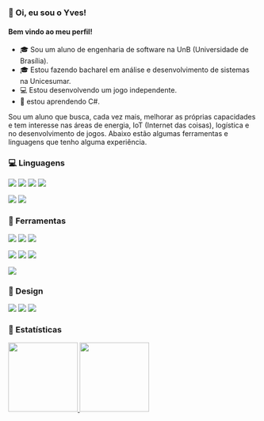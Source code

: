 ### 👋 Oi, eu sou o Yves! 
#### Bem vindo ao meu perfil!

- 🎓 Sou um aluno de engenharia de software na UnB (Universidade de Brasília).
- 🎓 Estou fazendo bacharel em análise e desenvolvimento de sistemas na Unicesumar.
- 💻 Estou desenvolvendo um jogo independente.
- 🌱 estou aprendendo C#.

Sou um aluno que busca, cada vez mais, melhorar as próprias capacidades e tem interesse nas áreas de energia, IoT (Internet das coisas), logística e no desenvolvimento de jogos. Abaixo estão algumas ferramentas e linguagens que tenho alguma experiência.

<h3>💻 Linguagens</h3>
  <p>
    <img src="https://img.shields.io/badge/C-00599C?style=for-the-badge&logo=c&logoColor=white">
    <img src="https://img.shields.io/badge/C%23-239120?style=for-the-badge&logo=c-sharp&logoColor=white">
    <img src="https://img.shields.io/badge/HTML5-E34F26?style=for-the-badge&logo=html5&logoColor=white">
    <img src="https://img.shields.io/badge/CSS3-1572B6?style=for-the-badge&logo=css3&logoColor=white"
  </p>
  <p>
    <img src="https://img.shields.io/badge/JavaScript-323330?style=for-the-badge&logo=javascript&logoColor=F7DF1E">
    <img src="https://img.shields.io/badge/Python-FFD43B?style=for-the-badge&logo=python&logoColor=blue">
  </p>
<h3>🧰 Ferramentas</h3> 
  <p>
    <img src="https://img.shields.io/badge/Microsoft_Excel-217346?style=for-the-badge&logo=microsoft-excel&logoColor=white">
    <img src="https://img.shields.io/badge/Miro-F7C922?style=for-the-badge&logo=Miro&logoColor=050036">
    <img src="https://img.shields.io/badge/Microsoft_Word-2B579A?style=for-the-badge&logo=microsoft-word&logoColor=white">
  </p>
  <p>
    <img src="https://img.shields.io/badge/Notion-000000?style=for-the-badge&logo=notion&logoColor=white">
    <img src="https://img.shields.io/badge/Codepen-000000?style=for-the-badge&logo=codepen&logoColor=white">
    <img src="https://img.shields.io/badge/Unity-100000?style=for-the-badge&logo=unity&logoColor=white">
  </p>
  <p>
    <img src="https://img.shields.io/badge/Arduino_IDE-00979D?style=for-the-badge&logo=arduino&logoColor=white">
  </p>
<h3>🎨 Design</h3>
<p dir="auto">
  <img src="https://img.shields.io/badge/Adobe%20Photoshop-31A8FF?style=for-the-badge&logo=Adobe%20Photoshop&logoColor=black">
  <img src="https://img.shields.io/badge/Adobe%20after%20affects-CF96FD?style=for-the-badge&logo=Adobe%20after%20effects&logoColor=393665">
  <img src="https://img.shields.io/badge/Adobe%20Premiere%20Pro-9999FF?style=for-the-badge&logo=Adobe%20Premiere%20Pro&logoColor=white">
</p>
<h3>🚀 Estatísticas</h3>
  <p dir="auto">
    <a href="https://github.com/anuraghazra/github-readme-stats">
      <img height="140px" src="https://github-readme-stats.vercel.app/api?username=Yvestxt&theme=dracula&rank_icon=github&count_private=true&amp&include_all_commits=true&show_icons=true&hide_border=true&hide_title=true&line_height=21"style="max-width: 100%;">
      <img height="140px" src="https://github-readme-stats.vercel.app/api/top-langs/?username=Yvestxt&theme=dracula&hide_border=true&hide_title=true"style="max-width: 100%;">
    </a>
  </p>
